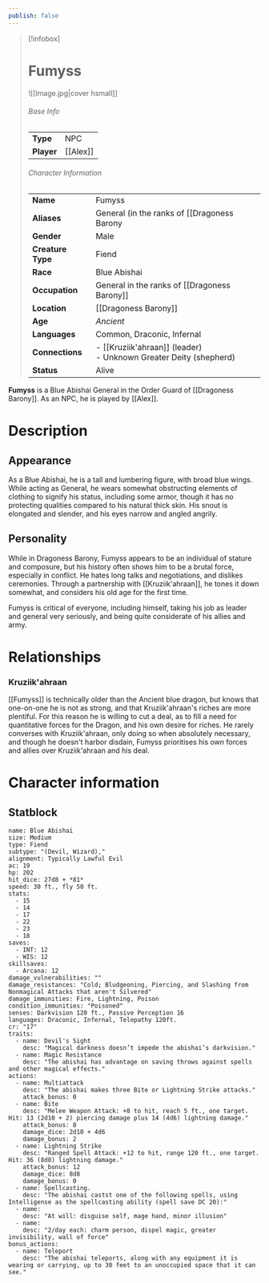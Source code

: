 ```yaml
---
publish: false
---
```

> [!infobox]  
> # Fumyss 
> ![[Image.jpg|cover hsmall]]  
> ###### Base Info
> | | |  
> |---|---|  
> | **Type** | NPC |
> | **Player** | [[Alex]] |
> ###### Character Information  
> | | |  
> |---|---|  
> | **Name** | Fumyss |
> | **Aliases** | General (in the ranks of [[Dragoness Barony|Dragoness Barony's]] Order Guard) |
> | **Gender** | Male | 
> | **Creature Type** | Fiend |
> | **Race** | Blue Abishai |  
> | **Occupation** | General in the ranks of [[Dragoness Barony]] |  
> | **Location** | [[Dragoness Barony]] |
> | **Age** | *Ancient* |
> | **Languages** | Common, Draconic, Infernal |  
> | **Connections** | - [[Kruziik'ahraan]] (leader)<br>- Unknown Greater Deity (shepherd) |
> | **Status** | Alive |

**Fumyss** is a Blue Abishai General in the Order Guard of [[Dragoness Barony]]. As an NPC, he is played by [[Alex]].
# Description
## Appearance
As a Blue Abishai, he is a tall and lumbering figure, with broad blue wings. While acting as General, he wears somewhat obstructing elements of clothing to signify his status, including some armor, though it has no protecting qualities compared to his natural thick skin. His snout is elongated and slender, and his eyes narrow and angled angrily.
## Personality
While in Dragoness Barony, Fumyss appears to be an individual of stature and composure, but his history often shows him to be a brutal force, especially in conflict. He hates long talks and negotiations, and dislikes ceremonies. Through a partnership with [[Kruziik'ahraan]], he tones it down somewhat, and considers his old age for the first time. 

Fumyss is critical of everyone, including himself, taking his job as leader and general very seriously, and being quite considerate of his allies and army.
# Relationships
### Kruziik'ahraan
[[Fumyss]] is technically older than the Ancient blue dragon, but knows that one-on-one he is not as strong, and that Kruziik'ahraan's riches are more plentiful. For this reason he is willing to cut a deal, as to fill a need for quantitative forces for the Dragon, and his own desire for riches. He rarely converses with Kruziik'ahraan, only doing so when absolutely necessary, and though he doesn't harbor disdain, Fumyss prioritises his own forces and allies over Kruziik'ahraan and his deal.
# Character information
## Statblock
```statblock
name: Blue Abishai
size: Medium
type: Fiend
subtype: "(Devil, Wizard),"
alignment: Typically Lawful Evil
ac: 19
hp: 202
hit_dice: 27d8 + *81*
speed: 30 ft., fly 50 ft.
stats:
  - 15
  - 14
  - 17
  - 22
  - 23
  - 18
saves:
  - INT: 12
  - WIS: 12
skillsaves:
  - Arcana: 12
damage_vulnerabilities: ""
damage_resistances: "Cold; Bludgeoning, Piercing, and Slashing from Nonmagical Attacks that aren't Silvered"
damage_immunities: Fire, Lightning, Poison
condition_immunities: "Poisoned"
senses: Darkvision 120 ft., Passive Perception 16
languages: Draconic, Infernal, Telepathy 120ft.
cr: "17"
traits:
  - name: Devil's Sight
    desc: "Magical darkness doesn’t impede the abishai’s darkvision."
  - name: Magic Resistance
    desc: "The abishai has advantage on saving throws against spells and other magical effects."
actions:
  - name: Multiattack
    desc: "The abishai makes three Bite or Lightning Strike attacks."
    attack_bonus: 0
  - name: Bite
    desc: "Melee Weapon Attack: +8 to hit, reach 5 ft., one target. Hit: 13 (2d10 + 2) piercing damage plus 14 (4d6) lightning damage."
    attack_bonus: 8
    damage_dice: 2d10 + 4d6
    damage_bonus: 2
  - name: Lightning Strike
    desc: "Ranged Spell Attack: +12 to hit, range 120 ft., one target. Hit: 36 (8d8) lightning damage."
    attack_bonus: 12
    damage_dice: 8d8
    damage_bonus: 0
  - name: Spellcasting.
    desc: "The abishai castst one of the following spells, using Intelligense as the spellcasting ability (spell save DC 20):"
  - name:
    desc: "At will: disguise self, mage hand, minor illusion"
  - name:
    desc: "2/day each: charm person, dispel magic, greater invisibility, wall of force"
bonus_actions:
  - name: Teleport
    desc: "The abishai teleports, along with any equipment it is wearing or carrying, up to 30 feet to an unoccupied space that it can see."
```
